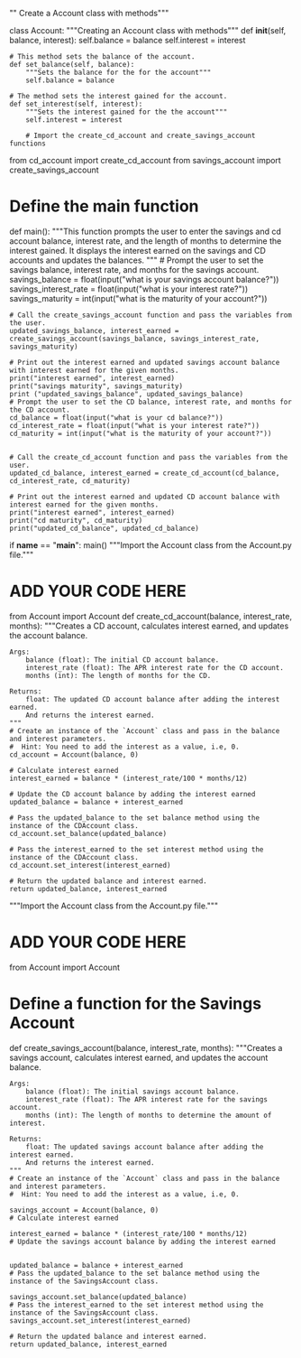 "" Create a Account class with methods"""

class Account:
    """Creating an Account class with methods"""
    def __init__(self, balance, interest):
        self.balance = balance
        self.interest = interest

    # This method sets the balance of the account.
    def set_balance(self, balance):
        """Sets the balance for the for the account"""
        self.balance = balance

    # The method sets the interest gained for the account.
    def set_interest(self, interest):
        """Sets the interest gained for the the account"""
        self.interest = interest

        # Import the create_cd_account and create_savings_account functions
from cd_account import create_cd_account
from savings_account import create_savings_account

# Define the main function
def main():
    """This function prompts the user to enter the savings and cd account balance, interest rate,
    and the length of months to determine the interest gained.
    It displays the interest earned on the savings and CD accounts and updates the balances.
    """
    # Prompt the user to set the savings balance, interest rate, and months for the savings account.
    savings_balance = float(input("what is your savings account balance?"))
    savings_interest_rate = float(input("what is your interest rate?"))
    savings_maturity = int(input("what is the maturity of your account?"))

    # Call the create_savings_account function and pass the variables from the user.
    updated_savings_balance, interest_earned = create_savings_account(savings_balance, savings_interest_rate, savings_maturity)

    # Print out the interest earned and updated savings account balance with interest earned for the given months.
    print("interest earned", interest_earned)
    print("savings maturity", savings_maturity)
    print ("updated_savings_balance", updated_savings_balance)
    # Prompt the user to set the CD balance, interest rate, and months for the CD account.
    cd_balance = float(input("what is your cd balance?"))
    cd_interest_rate = float(input("what is your interest rate?"))
    cd_maturity = int(input("what is the maturity of your account?"))


    # Call the create_cd_account function and pass the variables from the user.
    updated_cd_balance, interest_earned = create_cd_account(cd_balance, cd_interest_rate, cd_maturity)

    # Print out the interest earned and updated CD account balance with interest earned for the given months.
    print("interest earned", interest_earned)
    print("cd maturity", cd_maturity)
    print("updated_cd_balance", updated_cd_balance)

if __name__ == "__main__":
    main()
"""Import the Account class from the Account.py file."""
# ADD YOUR CODE HERE
from Account import Account
def create_cd_account(balance, interest_rate, months):
    """Creates a CD account, calculates interest earned, and updates the account balance.

    Args:
        balance (float): The initial CD account balance.
        interest_rate (float): The APR interest rate for the CD account.
        months (int): The length of months for the CD.

    Returns:
        float: The updated CD account balance after adding the interest earned.
        And returns the interest earned.
    """
    # Create an instance of the `Account` class and pass in the balance and interest parameters.
    #  Hint: You need to add the interest as a value, i.e, 0.
    cd_account = Account(balance, 0)

    # Calculate interest earned
    interest_earned = balance * (interest_rate/100 * months/12)

    # Update the CD account balance by adding the interest earned
    updated_balance = balance + interest_earned

    # Pass the updated_balance to the set balance method using the instance of the CDAccount class.
    cd_account.set_balance(updated_balance)

    # Pass the interest_earned to the set interest method using the instance of the CDAccount class.
    cd_account.set_interest(interest_earned)

    # Return the updated balance and interest earned.
    return updated_balance, interest_earned
"""Import the Account class from the Account.py file."""
# ADD YOUR CODE HERE
from Account import Account
# Define a function for the Savings Account
def create_savings_account(balance, interest_rate, months):
    """Creates a savings account, calculates interest earned, and updates the account balance.

    Args:
        balance (float): The initial savings account balance.
        interest_rate (float): The APR interest rate for the savings account.
        months (int): The length of months to determine the amount of interest.

    Returns:
        float: The updated savings account balance after adding the interest earned.
        And returns the interest earned.
    """
    # Create an instance of the `Account` class and pass in the balance and interest parameters.
    #  Hint: You need to add the interest as a value, i.e, 0.
    
    savings_account = Account(balance, 0)
    # Calculate interest earned
     
    interest_earned = balance * (interest_rate/100 * months/12)
    # Update the savings account balance by adding the interest earned
    

    updated_balance = balance + interest_earned
    # Pass the updated_balance to the set balance method using the instance of the SavingsAccount class.
    
    savings_account.set_balance(updated_balance)
    # Pass the interest_earned to the set interest method using the instance of the SavingsAccount class.
    savings_account.set_interest(interest_earned)
    
    # Return the updated balance and interest earned.
    return updated_balance, interest_earned
